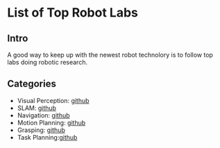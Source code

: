 # List of Top Robot Labs
## Intro
A good way to keep up with the newest robot technolory is to follow top labs doing robotic research.  

## Categories
+ Visual Perception: [github](robot-lab-tracking-visual-perception.md)
+ SLAM: [github](robot-lab-tracking-slam.md)
+ Navigation: [github](robot-lab-tracking-navigation.md)
+ Motion Planning: [github](robot-lab-tracking-motion-planning.md)
+ Grasping: [github](robot-lab-tracking-grasping.md)
+ Task Planning:[github](robot-lab-task-planning.md)
